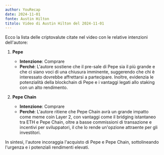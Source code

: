```yaml
---
author: YouRecap
date: 2024-11-01
fonte: Austin Hilton
titolo: Video di Austin Hilton del 2024-11-01
---
```

Ecco la lista delle criptovalute citate nel video con le relative intenzioni dell'autore:

1. **Pepe**  
   - **Intenzione**: Comprare  
   - **Perché**: L'autore sostiene che il pre-sale di Pepe sia il più grande e che ci siano voci di una chiusura imminente, suggerendo che chi è interessato dovrebbe affrettarsi a partecipare. Inoltre, evidenzia le potenzialità della blockchain di Pepe e i vantaggi legati allo staking con un alto rendimento.

2. **Pepe Chain**  
   - **Intenzione**: Comprare  
   - **Perché**: L'autore ritiene che Pepe Chain avrà un grande impatto come meme coin Layer 2, con vantaggi come il bridging istantaneo tra ETH e Pepe Chain, oltre a basse commissioni di transazione e incentivi per sviluppatori, il che lo rende un'opzione attraente per gli investitori.

In sintesi, l'autore incoraggia l'acquisto di Pepe e Pepe Chain, sottolineando l'urgenza e i potenziali rendimenti elevati.
